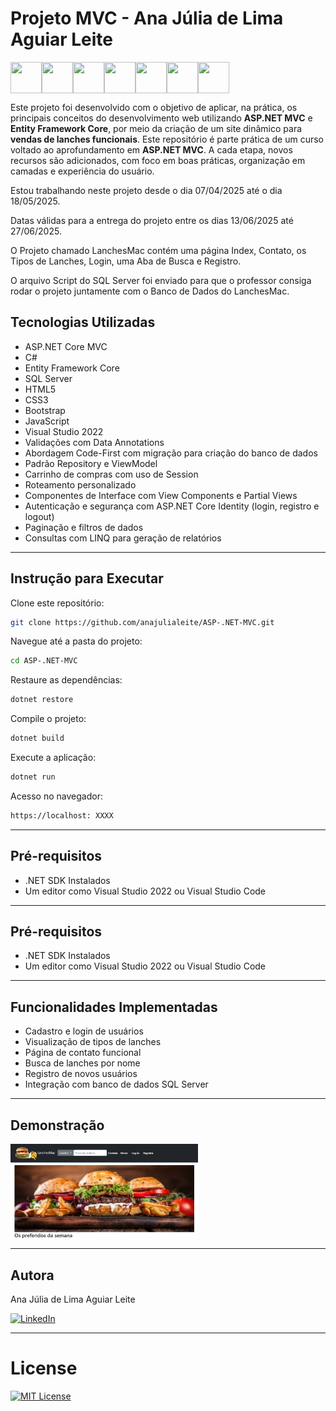 # Projeto MVC - Ana Júlia de Lima Aguiar Leite

<img src="https://cdn.jsdelivr.net/gh/devicons/devicon@latest/icons/csharp/csharp-original.svg" align="left" width="50" height="50"/>
<img src="https://cdn.jsdelivr.net/gh/devicons/devicon@latest/icons/dotnetcore/dotnetcore-original.svg" align="left" width="50" height="50"/>
<img src="https://cdn.jsdelivr.net/gh/devicons/devicon@latest/icons/visualstudio/visualstudio-original.svg" align="left" width="50" height="50"/>
<img src="https://cdn.jsdelivr.net/gh/devicons/devicon@latest/icons/css3/css3-plain.svg" align="left" width="50" height="50"/>
<img src="https://cdn.jsdelivr.net/gh/devicons/devicon@latest/icons/bootstrap/bootstrap-original.svg" align="left" width="50" height="50"/>        
<img src="https://cdn.jsdelivr.net/gh/devicons/devicon@latest/icons/html5/html5-plain.svg" align="left" width="50" height="50"/>
<img src="https://cdn.jsdelivr.net/gh/devicons/devicon@latest/icons/javascript/javascript-plain.svg" align="center" width="50" height="50"/>      

Este projeto foi desenvolvido com o objetivo de aplicar, na prática, os principais conceitos do desenvolvimento web utilizando **ASP.NET MVC** e **Entity Framework Core**, por meio da criação de um site dinâmico para **vendas de lanches funcionais**. Este repositório é parte prática de um curso voltado ao aprofundamento em **ASP.NET MVC**. A cada etapa, novos recursos são adicionados, com foco em boas práticas, organização em camadas e experiência do usuário.

Estou trabalhando neste projeto desde o dia 07/04/2025 até o dia 18/05/2025.

Datas válidas para a entrega do projeto entre os dias 13/06/2025 até 27/06/2025.

O Projeto chamado LanchesMac contém uma página Index, Contato, os Tipos de Lanches, Login, uma Aba de Busca e Registro.

O arquivo Script do SQL Server foi enviado para que o professor consiga rodar o projeto juntamente com o Banco de Dados do LanchesMac.

## Tecnologias Utilizadas

- ASP.NET Core MVC
- C#
- Entity Framework Core
- SQL Server
- HTML5
- CSS3</li>
- Bootstrap
- JavaScript
- Visual Studio 2022
- Validações com Data Annotations
- Abordagem Code-First com migração para criação do banco de dados
- Padrão Repository e ViewModel
- Carrinho de compras com uso de Session
- Roteamento personalizado
- Componentes de Interface com View Components e Partial Views
- Autenticação e segurança com ASP.NET Core Identity (login, registro e logout)
- Paginação e filtros de dados
- Consultas com LINQ para geração de relatórios

---

## Instrução para Executar

Clone este repositório:
```bash
git clone https://github.com/anajulialeite/ASP-.NET-MVC.git
```
Navegue até a pasta do projeto:
```bash
cd ASP-.NET-MVC
```
Restaure as dependências:
```bash
dotnet restore
```
Compile o projeto:
```bash
dotnet build
```
Execute a aplicação:
```bash
dotnet run
```
Acesso no navegador:
```bash
https://localhost: XXXX
```

---

## Pré-requisitos

- .NET SDK Instalados
- Um editor como Visual Studio 2022 ou Visual Studio Code

---

## Pré-requisitos

- .NET SDK Instalados
- Um editor como Visual Studio 2022 ou Visual Studio Code

---

## Funcionalidades Implementadas

- Cadastro e login de usuários
- Visualização de tipos de lanches
- Página de contato funcional
- Busca de lanches por nome
- Registro de novos usuários
- Integração com banco de dados SQL Server

---

## Demonstração

<img src="Imagem/LanchesMac.png" alt="lanches" align="center" width="300">

---

## Autora

Ana Júlia de Lima Aguiar Leite

[![LinkedIn](https://img.shields.io/badge/-LinkedIn-%230077B5?style=for-the-badge&logo=linkedin&logoColor=white)](https://www.linkedin.com/in/anajulialimaleite/)

---

# License 

[![MIT License](https://img.shields.io/badge/License-MIT-green.svg)](./LICENSE)
